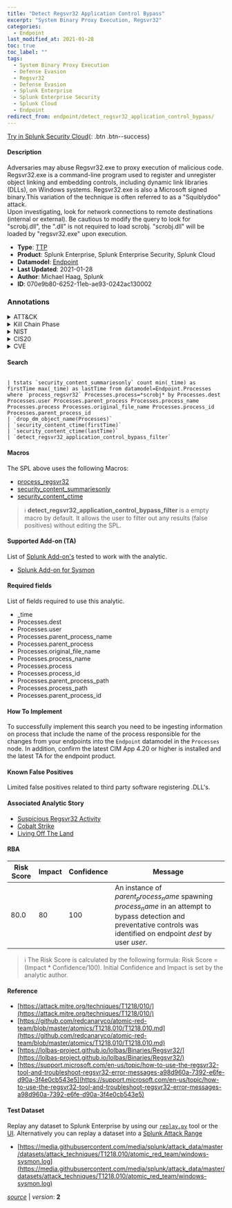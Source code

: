 ```yaml
---
title: "Detect Regsvr32 Application Control Bypass"
excerpt: "System Binary Proxy Execution, Regsvr32"
categories:
  - Endpoint
last_modified_at: 2021-01-28
toc: true
toc_label: ""
tags:
  - System Binary Proxy Execution
  - Defense Evasion
  - Regsvr32
  - Defense Evasion
  - Splunk Enterprise
  - Splunk Enterprise Security
  - Splunk Cloud
  - Endpoint
redirect_from: endpoint/detect_regsvr32_application_control_bypass/
---
```




[Try in Splunk Security Cloud](https://www.splunk.com/en_us/cyber-security.html){: .btn .btn--success}

#### Description

Adversaries may abuse Regsvr32.exe to proxy execution of malicious code. Regsvr32.exe is a command-line program used to register and unregister object linking and embedding controls, including dynamic link libraries (DLLs), on Windows systems. Regsvr32.exe is also a Microsoft signed binary.This variation of the technique is often referred to as a &#34;Squiblydoo&#34; attack. \
Upon investigating, look for network connections to remote destinations (internal or external). Be cautious to modify the query to look for &#34;scrobj.dll&#34;, the &#34;.dll&#34; is not required to load scrobj. &#34;scrobj.dll&#34; will be loaded by &#34;regsvr32.exe&#34; upon execution. 

- **Type**: [TTP](https://github.com/splunk/security_content/wiki/Detection-Analytic-Types)
- **Product**: Splunk Enterprise, Splunk Enterprise Security, Splunk Cloud
- **Datamodel**: [Endpoint](https://docs.splunk.com/Documentation/CIM/latest/User/Endpoint)
- **Last Updated**: 2021-01-28
- **Author**: Michael Haag, Splunk
- **ID**: 070e9b80-6252-11eb-ae93-0242ac130002

### Annotations
<details>
  <summary>ATT&CK</summary>

<div markdown="1">

#### [ATT&CK](https://attack.mitre.org/)

| ID          | Technique   | Tactic         |
| ----------- | ----------- |--------------- |
| [T1218](https://attack.mitre.org/techniques/T1218/) | System Binary Proxy Execution | Defense Evasion |

| [T1218.010](https://attack.mitre.org/techniques/T1218/010/) | Regsvr32 | Defense Evasion |

</div>
</details>


<details>
  <summary>Kill Chain Phase</summary>

<div markdown="1">

* Actions on Objectives


</div>
</details>


<details>
  <summary>NIST</summary>

<div markdown="1">

* DE.CM



</div>
</details>

<details>
  <summary>CIS20</summary>

<div markdown="1">

* CIS 8
* CIS 16



</div>
</details>

<details>
  <summary>CVE</summary>

<div markdown="1">


</div>
</details>


#### Search

```

| tstats `security_content_summariesonly` count min(_time) as firstTime max(_time) as lastTime from datamodel=Endpoint.Processes where `process_regsvr32` Processes.process=*scrobj* by Processes.dest Processes.user Processes.parent_process Processes.process_name Processes.process Processes.original_file_name Processes.process_id Processes.parent_process_id 
| `drop_dm_object_name(Processes)` 
| `security_content_ctime(firstTime)`
| `security_content_ctime(lastTime)` 
| `detect_regsvr32_application_control_bypass_filter`
```

#### Macros
The SPL above uses the following Macros:
* [process_regsvr32](https://github.com/splunk/security_content/blob/develop/macros/process_regsvr32.yml)
* [security_content_summariesonly](https://github.com/splunk/security_content/blob/develop/macros/security_content_summariesonly.yml)
* [security_content_ctime](https://github.com/splunk/security_content/blob/develop/macros/security_content_ctime.yml)

> :information_source:
> **detect_regsvr32_application_control_bypass_filter** is a empty macro by default. It allows the user to filter out any results (false positives) without editing the SPL.


#### Supported Add-on (TA)
List of [Splunk Add-on's](https://docs.splunk.com/Documentation/AddOns/released/Overview/AboutSplunkadd-ons) tested to work with the analytic.

* [Splunk Add-on for Sysmon](https://splunkbase.splunk.com/app/5709)


#### Required fields
List of fields required to use this analytic.
* _time
* Processes.dest
* Processes.user
* Processes.parent_process_name
* Processes.parent_process
* Processes.original_file_name
* Processes.process_name
* Processes.process
* Processes.process_id
* Processes.parent_process_path
* Processes.process_path
* Processes.parent_process_id



#### How To Implement
To successfully implement this search you need to be ingesting information on process that include the name of the process responsible for the changes from your endpoints into the `Endpoint` datamodel in the `Processes` node. In addition, confirm the latest CIM App 4.20 or higher is installed and the latest TA for the endpoint product.
#### Known False Positives
Limited false positives related to third party software registering .DLL&#39;s.

#### Associated Analytic Story
* [Suspicious Regsvr32 Activity](/stories/suspicious_regsvr32_activity)
* [Cobalt Strike](/stories/cobalt_strike)
* [Living Off The Land](/stories/living_off_the_land)




#### RBA

| Risk Score  | Impact      | Confidence   | Message      |
| ----------- | ----------- |--------------|--------------|
| 80.0 | 80 | 100 | An instance of $parent_process_name$ spawning $process_name$ in an attempt to bypass detection and preventative controls was identified on endpoint $dest$ by user $user$. |


> :information_source:
> The Risk Score is calculated by the following formula: Risk Score = (Impact * Confidence/100). Initial Confidence and Impact is set by the analytic author.


#### Reference

* [https://attack.mitre.org/techniques/T1218/010/](https://attack.mitre.org/techniques/T1218/010/)
* [https://github.com/redcanaryco/atomic-red-team/blob/master/atomics/T1218.010/T1218.010.md](https://github.com/redcanaryco/atomic-red-team/blob/master/atomics/T1218.010/T1218.010.md)
* [https://lolbas-project.github.io/lolbas/Binaries/Regsvr32/](https://lolbas-project.github.io/lolbas/Binaries/Regsvr32/)
* [https://support.microsoft.com/en-us/topic/how-to-use-the-regsvr32-tool-and-troubleshoot-regsvr32-error-messages-a98d960a-7392-e6fe-d90a-3f4e0cb543e5](https://support.microsoft.com/en-us/topic/how-to-use-the-regsvr32-tool-and-troubleshoot-regsvr32-error-messages-a98d960a-7392-e6fe-d90a-3f4e0cb543e5)



#### Test Dataset
Replay any dataset to Splunk Enterprise by using our [`replay.py`](https://github.com/splunk/attack_data#using-replaypy) tool or the [UI](https://github.com/splunk/attack_data#using-ui).
Alternatively you can replay a dataset into a [Splunk Attack Range](https://github.com/splunk/attack_range#replay-dumps-into-attack-range-splunk-server)

* [https://media.githubusercontent.com/media/splunk/attack_data/master/datasets/attack_techniques/T1218.010/atomic_red_team/windows-sysmon.log](https://media.githubusercontent.com/media/splunk/attack_data/master/datasets/attack_techniques/T1218.010/atomic_red_team/windows-sysmon.log)



[*source*](https://github.com/splunk/security_content/tree/develop/detections/endpoint/detect_regsvr32_application_control_bypass.yml) \| *version*: **2**